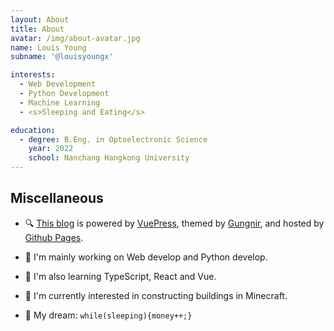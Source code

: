 ```yaml
---
layout: About
title: About
avatar: /img/about-avatar.jpg
name: Louis Young
subname: '@louisyoungx'

interests:
  - Web Development
  - Python Development
  - Machine Learning
  - <s>Sleeping and Eating</s>

education:
  - degree: B.Eng. in Optoelectronic Science
    year: 2022
    school: Nanchang Hangkong University
---
```



## Miscellaneous

- 🔍 [This blog](https://github.com/louisyoungx/louisyoungx.github.io) is powered by [VuePress](https://vuepress.vuejs.org/), themed by [Gungnir](https://github.com/Renovamen/vuepress-theme-gungnir), and hosted by [Github Pages](https://pages.github.com/).


- 🔭 I'm mainly working on Web develop and Python develop.
- 🧐 I'm also learning TypeScript, React and Vue.
- 👾 I'm currently interested in constructing buildings in Minecraft.
- 🌭 My dream: `while(sleeping){money++;}`
